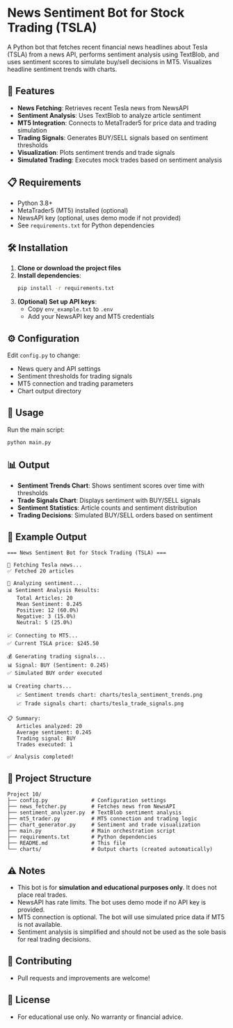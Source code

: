 # News Sentiment Bot for Stock Trading (TSLA)

A Python bot that fetches recent financial news headlines about Tesla (TSLA) from a news API, performs sentiment analysis using TextBlob, and uses sentiment scores to simulate buy/sell decisions in MT5. Visualizes headline sentiment trends with charts.

## 🚀 Features
- **News Fetching**: Retrieves recent Tesla news from NewsAPI
- **Sentiment Analysis**: Uses TextBlob to analyze article sentiment
- **MT5 Integration**: Connects to MetaTrader5 for price data and trading simulation
- **Trading Signals**: Generates BUY/SELL signals based on sentiment thresholds
- **Visualization**: Plots sentiment trends and trade signals
- **Simulated Trading**: Executes mock trades based on sentiment analysis

## 📋 Requirements
- Python 3.8+
- MetaTrader5 (MT5) installed (optional)
- NewsAPI key (optional, uses demo mode if not provided)
- See `requirements.txt` for Python dependencies

## 🛠️ Installation
1. **Clone or download the project files**
2. **Install dependencies**:
   ```bash
   pip install -r requirements.txt
   ```
3. **(Optional) Set up API keys**:
   - Copy `env_example.txt` to `.env`
   - Add your NewsAPI key and MT5 credentials

## ⚙️ Configuration
Edit `config.py` to change:
- News query and API settings
- Sentiment thresholds for trading signals
- MT5 connection and trading parameters
- Chart output directory

## 🎯 Usage
Run the main script:
```bash
python main.py
```

## 📊 Output
- **Sentiment Trends Chart**: Shows sentiment scores over time with thresholds
- **Trade Signals Chart**: Displays sentiment with BUY/SELL signals
- **Sentiment Statistics**: Article counts and sentiment distribution
- **Trading Decisions**: Simulated BUY/SELL orders based on sentiment

## 📝 Example Output
```
=== News Sentiment Bot for Stock Trading (TSLA) ===

📰 Fetching Tesla news...
✅ Fetched 20 articles

🧠 Analyzing sentiment...
📊 Sentiment Analysis Results:
   Total Articles: 20
   Mean Sentiment: 0.245
   Positive: 12 (60.0%)
   Negative: 3 (15.0%)
   Neutral: 5 (25.0%)

📈 Connecting to MT5...
✅ Current TSLA price: $245.50

💰 Generating trading signals...
📊 Signal: BUY (Sentiment: 0.245)
✅ Simulated BUY order executed

📊 Creating charts...
   📈 Sentiment trends chart: charts/tesla_sentiment_trends.png
   📈 Trade signals chart: charts/tesla_trade_signals.png

📋 Summary:
   Articles analyzed: 20
   Average sentiment: 0.245
   Trading signal: BUY
   Trades executed: 1

✅ Analysis completed!
```

## 📁 Project Structure
```
Project 10/
├── config.py              # Configuration settings
├── news_fetcher.py        # Fetches news from NewsAPI
├── sentiment_analyzer.py  # TextBlob sentiment analysis
├── mt5_trader.py          # MT5 connection and trading logic
├── chart_generator.py     # Sentiment and trade visualization
├── main.py                # Main orchestration script
├── requirements.txt       # Python dependencies
├── README.md              # This file
└── charts/                # Output charts (created automatically)
```

## ⚠️ Notes
- This bot is for **simulation and educational purposes only**. It does not place real trades.
- NewsAPI has rate limits. The bot uses demo mode if no API key is provided.
- MT5 connection is optional. The bot will use simulated price data if MT5 is not available.
- Sentiment analysis is simplified and should not be used as the sole basis for real trading decisions.

## 🤝 Contributing
- Pull requests and improvements are welcome!

## 📄 License
- For educational use only. No warranty or financial advice. 